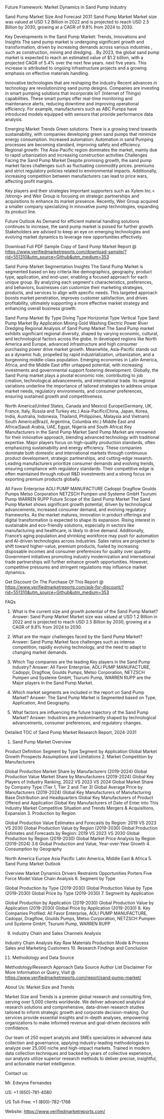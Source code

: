 Future Framework: Market Dynamics in Sand Pump Industry


Sand Pump Market Size And Forecast 2031
Sand Pump Market Market size was valued at USD 1.2 Billion in 2022 and is projected to reach USD 2.5 Billion by 2030, growing at a CAGR of 9.8% from 2024 to 2030.

Key Developments in the Sand Pump Market: Trends, Innovations and Insights
The sand pump market is undergoing significant growth and transformation, driven by increasing demands across various industries , such as construction, mining and dredging. . By 2023, the global sand pump market is expected to reach an estimated value of $1.2 billion, with a projected CAGR of 5.4% over the next few years. next five years. This increase is attributed to ongoing infrastructure projects and a growing emphasis on effective materials handling.

Innovative technologies that are reshaping the industry
Recent advances in technology are revolutionizing sand pump designs. Companies are investing in smart pumping solutions that incorporate IoT (Internet of Things) capabilities. These smart pumps offer real-time monitoring and maintenance alerts, reducing downtime and improving operational efficiency. For example, manufacturers such as ABC Pumps have introduced models equipped with sensors that provide performance data analysis.

Emerging Market Trends
Green solutions: There is a growing trend towards sustainability, with companies developing green sand pumps that minimize energy consumption.
Increased automation: Automation in sand Pumping processes are becoming standard, improving safety and efficiency.
Regional growth: The Asia-Pacific region dominates the market, mainly due to rapid urbanization and increasing construction activities
Challenges Facing the Sand Pump Market
Despite promising growth, the sand pump market faces challenges such as fluctuating commodity prices. premiums and strict regulatory policies related to environmental impacts. Additionally, increasing competition between manufacturers can lead to price wars, affecting profit margins.

Key players and their strategies
Important supporters such as Xylem Inc.< /strong> and Weir Group is focusing on strategic partnerships and acquisitions to enhance its market presence. Recently, Weir Group acquired a smaller company specializing in innovative pump technologies, expanding its product line.

Future Outlook
As Demand for efficient material handling solutions continues to increase, the sand pump market is poised for further growth. Stakeholders are advised to keep an eye on emerging technologies and evolving market dynamics to leverage new opportunities effectively.

Download Full PDF Sample Copy of Sand Pump Market Report @ https://www.verifiedmarketreports.com/download-sample/?rid=551310&utm_source=Github&utm_medium=353

Sand Pump Market Segmentation Insights
The Sand Pump Market is segmented based on key criteria like demographics, geography, product type, application, and end-user, enabling a focused approach for each unique group. By analyzing each segment's characteristics, preferences, and behaviors, businesses can customize their marketing strategies, products, and services to align with specific needs. This targeted approach boosts market penetration, improves customer satisfaction, and drives profitability, ultimately supporting a more effective market strategy and enhancing overall business growth.

Sand Pump Market By Type
Diving Type
Horizontal Type
Vertical Type
Sand Pump Market By Application
Mining
Gold Washing
Electric Power
River Dredging
Regional Analysis of Sand Pump Market
The Sand Pump market exhibits significant regional diversity, shaped by varying economic, cultural, and technological factors across the globe. In developed regions like North America and Europe, advanced infrastructure and high consumer purchasing power drive market growth. Meanwhile, Asia-Pacific stands out as a dynamic hub, propelled by rapid industrialization, urbanization, and a burgeoning middle-class population. Emerging economies in Latin America, Africa, and the Middle East offer untapped potential, with increasing investments and governmental support fostering development. Globally, the Sand Pump market plays a pivotal economic role, contributing to job creation, technological advancements, and international trade. Its regional variations underline the importance of tailored strategies to address unique market needs, regulatory environments, and consumer preferences, ensuring sustained growth and competitiveness.

North America(United States, Canada and Mexico)
Europe(Germany, UK, France, Italy, Russia and Turkey etc.)
Asia-Pacific(China, Japan, Korea, India, Australia, Indonesia, Thailand, Philippines, Malaysia and Vietnam)
South America(Brazil, Argentina, Columbia etc.)
Middle East and Africa(Saudi Arabia, UAE, Egypt, Nigeria and South Africa)
Key Manufacturers in the Sand Pump Market
Sand Pump Market are renowned for their innovative approach, blending advanced technology with traditional expertise. Major players focus on high-quality production standards, often emphasizing sustainability and energy efficiency. These companies dominate both domestic and international markets through continuous product development, strategic partnerships, and cutting-edge research. Leading manufacturers prioritize consumer demands and evolving trends, ensuring compliance with regulatory standards. Their competitive edge is often maintained through robust R&D investments and a strong focus on exporting premium products globally.

All Favor Enterprise
AOLI PUMP MANUFACTURE
Cadoppi
Dragflow
Goulds Pumps
Metso Corporation
NETZSCH Pumpen und Systeme GmbH
Tsurumi Pump
WARREN RUPP
Future Scope of the Sand Pump Market
The Sand Pump Market shows significant growth potential, driven by technological advancements, increased consumer demand, and evolving regulatory frameworks. As the market matures, innovation in product offerings and digital transformation is expected to shape its expansion. Rising interest in sustainable and eco-friendly solutions, especially in sectors like manufacturing and healthcare, is likely to drive demand. Additionally, France’s aging population and shrinking workforce may push for automation and AI-driven technologies across industries. Sales ratios are projected to shift toward higher-value, premium products, fueled by increasing disposable incomes and consumer preferences for quality over quantity. Government initiatives promoting industry modernization and international trade partnerships will further enhance growth opportunities. However, competitive pressures and stringent regulations may influence market dynamics.

Get Discount On The Purchase Of This Report @ https://www.verifiedmarketreports.com/ask-for-discount/?rid=551310&utm_source=Github&utm_medium=353

FAQs
1. What is the current size and growth potential of the Sand Pump Market?
Answer: Sand Pump Market Market size was valued at USD 1.2 Billion in 2022 and is projected to reach USD 2.5 Billion by 2030, growing at a CAGR of 9.8% from 2024 to 2030.

2. What are the major challenges faced by the Sand Pump Market?
Answer: Sand Pump Market face challenges such as intense competition, rapidly evolving technology, and the need to adapt to changing market demands.

3. Which Top companies are the leading Key players in the Sand Pump Industry?
Answer: All Favor Enterprise, AOLI PUMP MANUFACTURE, Cadoppi, Dragflow, Goulds Pumps, Metso Corporation, NETZSCH Pumpen und Systeme GmbH, Tsurumi Pump, WARREN RUPP are the Major players in the Sand Pump Market.

4. Which market segments are included in the report on Sand Pump Market?
Answer: The Sand Pump Market is Segmented based on Type, Application, And Geography.

5. What factors are influencing the future trajectory of the Sand Pump Market?
Answer: Industries are predominantly shaped by technological advancements, consumer preferences, and regulatory changes.

Detailed TOC of Sand Pump Market Research Report, 2024-2031
1. Sand Pump Market Overview

Product Definition
Segment by Type
Segment by Application
Global Market Growth Prospects
Assumptions and Limitations
2. Market Competition by Manufacturers

Global Production Market Share by Manufacturers (2019-2024)
Global Production Value Market Share by Manufacturers (2019-2024)
Global Key Players of Industry Ranking, 2022 VS 2023 VS 2024
Global Market Share by Company Type (Tier 1, Tier 2 and Tier 3)
Global Average Price by Manufacturers (2019-2024)
Global Key Manufacturers of Manufacturing Base Distribution and Headquarters
Global Key Manufacturers of Product Offered and Application
Global Key Manufacturers of Date of Enter into This Industry
Market Competitive Situation and Trends
Mergers & Acquisitions, Expansion
3. Production by Region

Global Production Value Estimates and Forecasts by Region: 2019 VS 2023 VS 2030
Global Production Value by Region (2019-2030)
Global Production Estimates and Forecasts by Region: 2019 VS 2023 VS 2030
Global Production by Region (2019-2030)
Global Market Price Analysis by Region (2019-2024) 3.6 Global Production and Value, Year-over-Year Growth
4. Consumption by Geography

North America
Europe
Asia Pacific
Latin America, Middle East & Africa
5. Sand Pump Market Outlook

Overview
Market Dynamics
Drivers
Restraints
Opportunities
Porters Five Force Model
Value Chain Analysis 
6. Segment by Type

Global Production by Type (2019-2030)
Global Production Value by Type (2019-2030)
Global Price by Type (2019-2030)
7. Segment by Application

Global Production by Application (2019-2030)
Global Production Value by Application (2019-2030)
Global Price by Application (2019-2030)
8. Key Companies Profiled: All Favor Enterprise, AOLI PUMP MANUFACTURE, Cadoppi, Dragflow, Goulds Pumps, Metso Corporation, NETZSCH Pumpen und Systeme GmbH, Tsurumi Pump, WARREN RUPP

9. Industry Chain and Sales Channels Analysis

Industry Chain Analysis
Key Raw Materials
Production Mode & Process
Sales and Marketing
Customers
10. Research Findings and Conclusion

11. Methodology and Data Source

Methodology/Research Approach
Data Source
Author List
Disclaimer
For More Information or Query, Visit @ https://www.verifiedmarketreports.com/report/sand-pump-market/

About Us: Market Size and Trends

Market Size and Trends is a premier global research and consulting firm, serving over 5,000 clients worldwide. We deliver advanced analytical research solutions and comprehensive, data-driven research studies tailored to inform strategic growth and corporate decision-making. Our services provide essential insights and in-depth analyses, empowering organizations to make informed revenue and goal-driven decisions with confidence.

Our team of 250 expert analysts and SMEs specializes in advanced data collection and governance, applying industry-leading methodologies to analyze over 25,000 niche and high-impact markets. Trained in modern data collection techniques and backed by years of collective experience, our analysts utilize superior research methods to deliver precise, insightful, and actionable market intelligence.

Contact us:

Mr. Edwyne Fernandes

US: +1 (650)-781-4080

US Toll-Free: +1 (800)-782-1768

Website: https://www.verifiedmarketreports.com/

